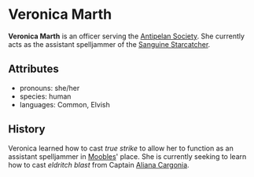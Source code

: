 # Veronica Marth

**Veronica Marth** is an officer serving the [Antipelan Society](../../). She currently acts as the assistant spelljammer of the [Sanguine Starcatcher](../).

## Attributes

- pronouns: she/her
- species: human
- languages: Common, Elvish

## History

Veronica learned how to cast _true strike_ to allow her to function as an assistant spelljammer in [Moobles](../moobles)' place. She is currently seeking to learn how to cast _eldritch blast_ from Captain [Aliana Cargonia](../aliana-cargonia).
